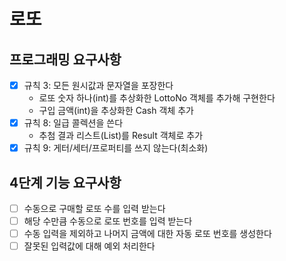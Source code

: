 # 로또

## 프로그래밍 요구사항
* [X] 규칙 3: 모든 원시값과 문자열을 포장한다
  * 로또 숫자 하나(int)를 추상화한 LottoNo 객체를 추가해 구현한다
  * 구입 금액(int)을 추상화한 Cash 객체 추가
* [X] 규칙 8: 일급 콜렉션을 쓴다
  * 추첨 결과 리스트(List<Rank>)를 Result 객체로 추가 
* [X] 규칙 9: 게터/세터/프로퍼티를 쓰지 않는다(최소화)

## 4단계 기능 요구사항
* [ ] 수동으로 구매할 로또 수를 입력 받는다
* [ ] 해당 수만큼 수동으로 로또 번호를 입력 받는다
* [ ] 수동 입력을 제외하고 나머지 금액에 대한 자동 로또 번호를 생성한다
* [ ] 잘못된 입력값에 대해 예외 처리한다
